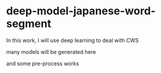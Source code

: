 # deep-model-japanese-word-segment

In this work, I will use deep learning to deal with CWS

many models will be generated here

and some pre-process works
